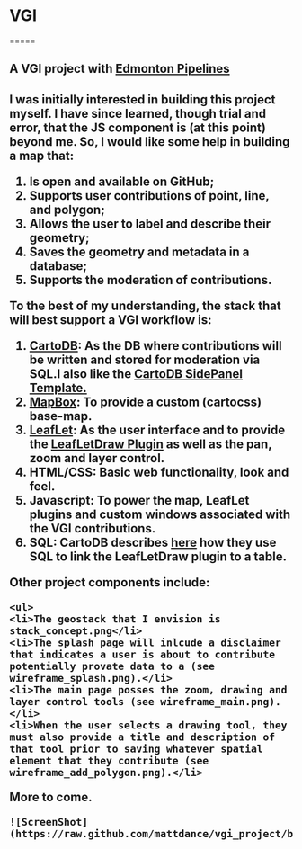 <h1>VGI</h1>
=====

<h2>A VGI project with <a href="http://edmontonpipelines.org/">Edmonton Pipelines</a><h2>

<p>I was initially interested in building this project myself.  I have since learned, though trial and error, that the JS component is (at this point) beyond me.  So, I would like some help in building a map that:
<ol>
<li>Is open and available on GitHub;</li>
<li>Supports user contributions of point, line, and polygon;</li>
<li>Allows the user to label and describe their geometry;</li>
<li>Saves the geometry and metadata in a database;</li>
<li>Supports the moderation of contributions.</li>
</ol></p>

<p>To the best of my understanding, the stack that will best support a VGI workflow is:
<ol>
<li><a href="http://cartodb.com/">CartoDB</a>: As the DB where contributions will be written and stored for moderation via SQL.I also like the <a href="https://github.com/CartoDB/cartodb-publishing-templates">CartoDB SidePanel Template.</a></li>
<li><a href="https://www.mapbox.com/"> MapBox</a>: To provide a custom (cartocss) base-map.</li>
<li><a href="http://leafletjs.com/">LeafLet</a>: As the user interface and to provide the <a href="https://github.com/Leaflet/Leaflet.draw">LeafLetDraw Plugin</a> as well as the pan, zoom and layer control.</li>
<li>HTML/CSS: Basic web functionality, look and feel.</li>
<li>Javascript: To power the map, LeafLet plugins and custom windows associated with the VGI contributions.</li>
<li>SQL: CartoDB describes <a href="http://blog.cartodb.com/post/53510434258/read-and-write-to-cartodb-with-the-leaflet-draw-plugin"> here</a> how they use SQL to link the LeafLetDraw plugin to a table.
</ol>
</p>

<p>
	Other project components include:

	
	<ul>
	<li>The geostack that I envision is stack_concept.png</li>
	<li>The splash page will inlcude a disclaimer that indicates a user is about to contribute potentially provate data to a (see wireframe_splash.png).</li>
	<li>The main page posses the zoom, drawing and layer control tools (see wireframe_main.png).</li>
	<li>When the user selects a drawing tool, they must also provide a title and description of that tool prior to saving whatever spatial element that they contribute (see wireframe_add_polygon.png).</li>

</p>





<p>
	More to come.
	
	![ScreenShot] (https://raw.github.com/mattdance/vgi_project/blob/master/wf1.jpg)
</p>
